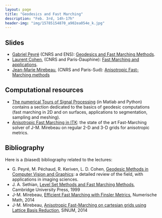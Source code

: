 ```yaml
---
layout: page
title: "Geodesics and Fast Marching"
description: "Feb. 3rd, 14h-17h"
header-img: "img/15785154870_a902ea054e_k.jpg"
---
```


Slides
----

- [Gabriel Peyré](http://www.gpeyre.com) (CNRS and ENS): [Geodesics and Fast Marching Methods](../slides/mc02-peyre.pdf).
- [Laurent Cohen](https://www.ceremade.dauphine.fr/~cohen/), (CNRS and Paris-Dauphine): [Fast Marching  and applications](../slides/mc02-cohen.pdf).
- [Jean-Marie Mirebeau](https://www.math.u-psud.fr/~mirebeau/Main_page.html), (CNRS and Paris-Sud): [Anisotropic Fast-Marching methods](../slides/mc02-mirebeau.pdf)


Computational resources
----

- [The numerical Tours of Signal Processing](http://www.numerical-tours.com) (in Matlab and Python) contains a section dedicated to the basics of geodesic computations (fast marching in 2D and on surfaces, applications to segmentation, sampling and meshing).
- [Anisotropic Fast Marching in ITK](http://www.insight-journal.org/browse/publication/956): the state of the art Fast-Marching solver of J-M. Mirebeau on regular 2-D and 3-D grids for anisotropic metrics.

Bibliography
----

Here is a (biased) bibliography related to the lectures:

- G. Peyré, M. Péchaud, R. Keriven, L.  D. Cohen, [Geodesic Methods in Computer Vision and Graphics](https://hal.archives-ouvertes.fr/hal-00528999/): a detailed review of the field, with applications in imaging sciences.
- J. A. Sethian, [Level Set Methods and Fast Marching Methods](https://books.google.fr/books/about/Level_Set_Methods_and_Fast_Marching_Meth.html?id=ErpOoynE4dIC&redir_esc=y), Cambridge University Press, 1999
- J-M. Mirebeau, [Efficient Fast Marching with Finsler Metrics](http://arxiv.org/abs/1208.1430),  Numerische Math, 2014
- J-M. Mirebeau, [Anisotropic Fast-Marching on cartesian grids using Lattice Basis Reduction](http://arxiv.org/abs/1201.1546), SINUM, 2014
